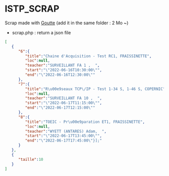 # ISTP_SCRAP

Scrap made with [Goutte](https://github.com/FriendsOfPHP/Goutte) (add it in the same folder : 2 Mo ~)

- scrap.php : return a json file 

```json
[
   {
      "6":{
         "title":"Chaine d'Acquisition - Test RC1, FRAISSINETTE",
         "loc":null,
         "teacher":"SURVEILLANT FA 1 ,  ",
         "start":"\"2022-06-16T10:30:00\"",
         "end":"\"2022-06-16T12:30:00\""
      },
      "7":{
         "title":"R\u00e9seaux TCP\/IP - Test 1-34 S, 1-46 S, COPERNIC",
         "loc":null,
         "teacher":"SURVEILLANT FA 10 ,  ",
         "start":"\"2022-06-17T11:15:00\"",
         "end":"\"2022-06-17T12:15:00\""
      },
      "8":{
         "title":"TOEIC - Pr\u00e9paration ET1, FRAISSINETTE",
         "loc":null,
         "teacher":"WYETT (ANTARES) Adam,  ",
         "start":"\"2022-06-17T13:45:00\"",
         "end":"\"2022-06-17T17:45:00\"}];"
      }
   },
   {
      "taille":10
   }
]
```


